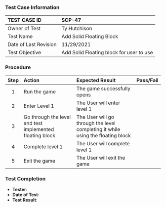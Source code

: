 ### Test Case Information
| TEST CASE ID | SCP-47|
| :--- | :--- |
| Owner of Test | Ty Hutchison|
| Test Name | Add Solid Floating Block |
| Date of Last Revision | 11/29/2021 |
| Test Objective | Add Solid Floating block for user to use |

### Procedure

|Step | Action | Expected Result | Pass/Fail     |
|:---:| :---        |    :----  | :---: |
|1| Run the game| The game successfully opens ||
|2| Enter Level 1 | The User will enter level 1 |  |
|3| Go through the level and test implemented floating block | The User will go through the level completing it while using the floating block |  |
|4| Complete level 1 | The User will complete level 1 |  |
|5| Exit the game | The User will exit the game |  |

### Test Completion
- **Tester**:
- **Date of Test**:
- **Test Result**: 